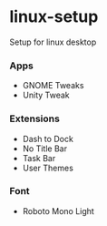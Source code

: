 # linux-setup
Setup for linux desktop

### Apps
- GNOME Tweaks
- Unity Tweak 

### Extensions

- Dash to Dock
- No Title Bar
- Task Bar
- User Themes

### Font
- Roboto Mono Light

